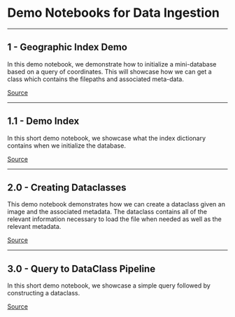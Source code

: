 # Demo Notebooks for Data Ingestion



---
## 1 - Geographic Index Demo

In this demo notebook, we demonstrate how to initialize a mini-database based on a query of coordinates. This will showcase how we can get a class which contains the filepaths and associated meta-data.

[Source](./geographic_index_demo.ipynb)

---
## 1.1 - Demo Index

In this short demo notebook, we showcase what the index dictionary contains when we initialize the database.

[Source](./produce_looks_like_index.ipynb)


---
## 2.0 - Creating Dataclasses

This demo notebook demonstrates how we can create a dataclass given an image and the associated metadata. The dataclass contains all of the relevant information necessary to load the file when needed as well as the relevant metadata.

[Source](./creating_dataclasses.ipynb)

---
## 3.0 - Query to DataClass Pipeline

In this short demo notebook, we showcase a simple query followed by constructing a dataclass.

[Source](./query_2_dataclass.ipynb)
